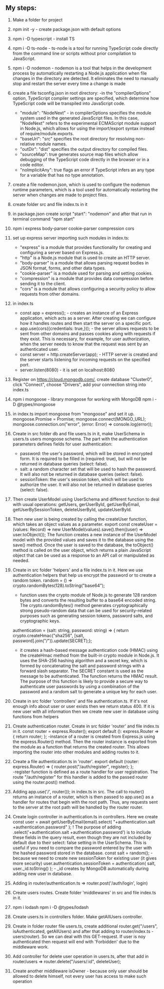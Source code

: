 ## My steps:

1. Make a folder for project
2. npm init -y - create package.json with default options
3. npm i -D typescript - install TS
4. npm i -D ts-node - ts-node is a tool for running TypeScript code directly from the command line or scripts without prior compilation to JavaScript.
5. npm i -D nodemon - nodemon is a tool that helps in the development process by automatically restarting a Node.js application when file changes in the directory are detected. It eliminates the need to manually stop and restart the server every time a change is made
6. create a file tsconfig.json in root directory:
   -in the "compilerOptions" option, TypeScript compiler settings are specified, which determine how TypeScript code will be transpiled into JavaScript code.
   - "module": "NodeNext" - in compilerOptions specifies the module system used in the generated JavaScript files. In this case, "NodeNext" refers to the experimental ECMAScript module support in Node.js, which allows for using the import/export syntax instead of require/module.exports.
   - "baseUrl": "src" specifies the root directory for resolving non-relative module names.
   - "outDir": "dist" specifies the output directory for compiled files.
   - "sourceMap": true generates source map files which allow debugging of the TypeScript code directly in the browser or in a code editor.
   - "noImplicitAny": true flags an error if TypeScript infers an any type for a variable that has no type annotation.
7. create a file nodemon.json, which is used to configure the nodemon runtime parameters, which is a tool used for automatically restarting the server when changes are made to project files.
8. create folder src and file index.ts in it
9. in package.json create script "start": "nodemon" and after that run in terminal command "npm start"
10. npm i express body-parser cookie-parser compression cors
11. set up express server importing such modules in index.ts:
    - "express" is a module that provides functionality for creating and configuring a server based on Express.js.
    - "http" is a Node.js module that is used to create an HTTP server.
    - "body-parser" is a module that allows parsing request bodies in JSON format, forms, and other data types.
    - "cookie-parser" is a module used for parsing and setting cookies.
    - "compression" is a module that provides data compression before sending it to the client.
    - "cors" is a module that allows configuring a security policy to allow requests from other domains.
12. in index.ts
    - const app = express(); - creates an instance of an Express application, which acts as a server. After creating we can configure how it handles routes and then start the server on a specific port.
    - app.use(cors({credentials: true,})); - the server allows requests to be sent from other domains and passes cookies along with requests if they exist. This is necessary, for example, for user authorization, when the server needs to know that the request was sent by an authenticated user.
    - const server = http.createServer(app); - HTTP server is created and the server starts listening for incoming requests on the specified port.
    - server.listen(8080) - it is set on localhost:8080
13. Register on https://cloud.mongodb.com/, create database "Cluster0", click "Connect", choose "Drivers", add your connection string into index.ts
14. npm i mongoose - library mongoose for working with MongoDB
    npm i -D @types/mongoose
15. in index.ts import mongoose from "mongoose" and set it up.
    mongoose.Promise = Promise;
    mongoose.connect(MONGO_URL);
    mongoose.connection.on("error", (error: Error) => console.log(error));
16. Create in src folder db and file users.ts in it, make UserSchema in users.ts users mongoose schema.
    The part with the authentication parameters defines fields for user authentication:
    - password: the user's password, which will be stored in encrypted form. It is required to be filled in (required: true), but will not be returned in database queries (select: false).
    - salt: a random character set that will be used to hash the password. It will also not be returned in database queries (select: false).
    - sessionToken: the user's session token, which will be used to authorize the user. It will also not be returned in database queries (select: false).
17. Then create UserModel using UserSchema and different function to deal with usual operations: getUsers, gerUserById, getUserByEmail, getUserBySessionToken, deleteUserById, updateUserById.
18. Then new user is being created by calling the createUser function, which takes an object values as a parameter.
    export const createUser = (values: Record) =>
    new UserModel(values).save().then((user) => user.toObject());
    The function creates a new instance of the UserModel model with the provided values and saves it to the database using the save() method. Once the user is saved to the database, the toObject() method is called on the user object, which returns a plain JavaScript object that can be used as a response to an API call or manipulated as needed.
19. Create in src folder 'helpers' and a file index.ts in it. Here we use authentication helpers that help us encrypt the password or to create a random token.
    random = () => crypto.randomBytes(128).toString("base64");

    - function uses the crypto module of Node.js to generate 128 random bytes and converts the resulting buffer to a base64 encoded string. The crypto.randomBytes() method generates cryptographically strong pseudo-random data that can be used for security-related purposes such as generating session tokens, password salts, and cryptographic keys.

    authentication = (salt: string, password: string) => { return crypto.createHmac("sha256", [salt, password].join("/")).update(SECRET);};

    - it creates a hash-based message authentication code (HMAC) using the createHmac method from the built-in crypto module in Node.js. It uses the SHA-256 hashing algorithm and a secret key, which is formed by concatenating the salt and password strings with a forward slash separator. The SECRET constant is used as the message to be authenticated. The function returns the HMAC result. The purpose of this function is likely to provide a secure way to authenticate user passwords by using a combination of the password and a random salt to generate a unique key for each user.

20. Create in src folder 'controllers' and file authentication.ts. If it's not enough info about user or user exists then we return status 400. If it is new user with all information then we create new user in database using functions from helpers
21. Create authentication router. Create in src folder 'router' and file index.ts in it.
    const router = express.Router();
    export default (): express.Router => {
    return router;
    };
    -instance of a router is created from Express.js using the express.Router() method. Then the router instance is exported from the module as a function that returns the created router. This allows importing the router into other modules and adding routes to it.
22. Create a file authentication.ts in 'router'.
    export default (router: express.Router) => {
    router.post("/auth/register", register);
    };  
    -register function is defined as a route handler for user registration. The route "/auth/register" for this handler is added to the passed router using the router.post() method.
23. Adding app.use('/', router()); in index.ts in src.
    The call to router() returns an instance of a router, which is then passed to app.use() as a handler for routes that begin with the root path. Thus, any requests sent to the server at the root path will be handled by the router router.
24. Create login controller in authentication.ts in controllers. Here we create
    const user = await getUserByEmail(email).select(
    "+authentication.salt +authentication.password"
    );
    ! The purpose of adding .select('+authentication.salt +authentication.password') is to include these fields in the query result, even though they are not included by default due to their select: false setting in the UserSchema. This is useful if you need to compare the password entered by the user with the hashed password stored in the database.
    const salt = random(); - because we need to create new sessionToken for existing user (it gives more security)
    user.authentication.sessionToken = authentication(
    salt,
    user.\_id.toString()
    ); - \_id creates by MongoDB automatically during adding new user in database.
25. Adding in router/authentication.ts => router.post('/auth/login', login)
26. Create users routes. Create folder 'middlewares' in src and file index.ts in it.
27. npm i lodash
    npm i -D @types/lodash
28. Create users.ts in controllers folder. Make getAllUsers controller.
29. Create in folder router file users.ts, create additional router.get("/users", isAuthenticated, getAllUsers) and after that adding to router/index.ts - users(router). So we can deal with this GET-request. If user is noy authenticated then request will end with 'Forbidden' due to the middleware work.
30. Add controller for delete user operation in users.ts, after that add in router/users => router.delete("/users/:id", deleteUser);
31. Create another middleware isOwner - because only user should be allowed to delete himself, not every user has access to make such operation
